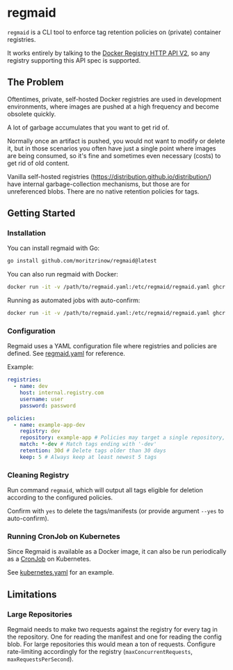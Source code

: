 # regmaid 

`regmaid` is a CLI tool to enforce tag retention policies on (private) container registries.

It works entirely by talking to the [Docker Registry HTTP API V2](https://docker-docs.uclv.cu/registry/spec/api/), so any registry supporting this API spec is supported.

## The Problem
Oftentimes, private, self-hosted Docker registries are used in development environments, where images are pushed at a high frequency and become obsolete quickly.

A lot of garbage accumulates that you want to get rid of.

Normally once an artifact is pushed, you would not want to modify or delete it, but in those scenarios you often have just a single point where images are being consumed, so it's fine and sometimes even necessary (costs) to get rid of old content.

Vanilla self-hosted registries (https://distribution.github.io/distribution/) have internal garbage-collection mechanisms, but those are for unreferenced blobs. There are no native retention policies for tags.

## Getting Started

### Installation

You can install regmaid with Go:
```sh
go install github.com/moritzrinow/regmaid@latest
```

You can also run regmaid with Docker:
```sh
docker run -it -v /path/to/regmaid.yaml:/etc/regmaid/regmaid.yaml ghcr.io/moritzrinow/regmaid:latest
```

Running as automated jobs with auto-confirm:
```sh
docker run -it -v /path/to/regmaid.yaml:/etc/regmaid/regmaid.yaml ghcr.io/moritzrinow/regmaid:latest --yes
```

### Configuration
Regmaid uses a YAML configuration file where registries and policies are defined. See [regmaid.yaml](regmaid.yaml) for reference.

Example:
```yaml
registries:
  - name: dev
    host: internal.registry.com
    username: user
    password: password

policies:
  - name: example-app-dev
    registry: dev
    repository: example-app # Policies may target a single repository, or multiple via wildcard expression
    match: *-dev # Match tags ending with '-dev'
    retention: 30d # Delete tags older than 30 days
    keep: 5 # Always keep at least newest 5 tags
```

### Cleaning Registry

Run command `regmaid`, which will output all tags eligible for deletion according to the configured policies.

Confirm with `yes` to delete the tags/manifests (or provide argument `--yes` to auto-confirm).

### Running CronJob on Kubernetes

Since Regmaid is available as a Docker image, it can also be run periodically as a [CronJob](https://kubernetes.io/docs/concepts/workloads/controllers/cron-jobs/) on Kubernetes.

See [kubernetes.yaml](examples/kubernetes.yaml) for an example.

## Limitations

### Large Repositories

Regmaid needs to make two requests against the registry for every tag in the repository. One for reading the manifest and one for reading the config blob. For large repositories this would mean a ton of requests. Configure rate-limiting accordingly for the registry (`maxConcurrentRequests`, `maxRequestsPerSecond`).
